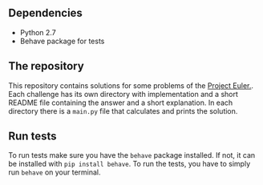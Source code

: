 ## Dependencies

* Python 2.7
* Behave package for tests

## The repository

This repository contains solutions for some problems of the [Project Euler.](https://projecteuler.net/archives). Each challenge has its own directory with implementation and a short README file containing the answer and a short explanation. In each directory there is a `main.py` file that calculates and prints the solution.

## Run tests

To run tests make sure you have the `behave` package installed. If not, it can be installed with `pip install behave`. To run the tests, you have to simply run `behave` on your terminal.
